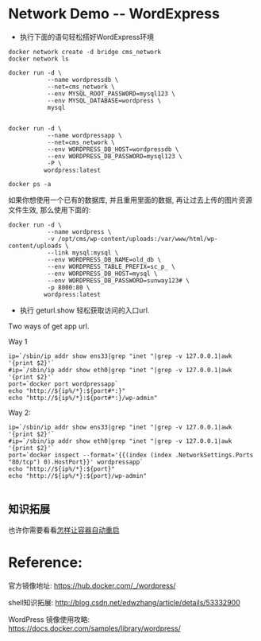 ﻿Network Demo -- WordExpress
==

- 执行下面的语句轻松搭好WordExpress环境

```
docker network create -d bridge cms_network
docker network ls

docker run -d \
		   --name wordpressdb \
           --net=cms_network \
           --env MYSQL_ROOT_PASSWORD=mysql123 \
           --env MYSQL_DATABASE=wordpress \
		   mysql


docker run -d \
           --name wordpressapp \
           --net=cms_network \
           --env WORDPRESS_DB_HOST=wordpressdb \
           --env WORDPRESS_DB_PASSWORD=mysql123 \
		   -P \
          wordpress:latest
		  
docker ps -a

```

如果你想使用一个已有的数据库, 并且重用里面的数据,  再让过去上传的图片资源文件生效, 那么使用下面的:
```
docker run -d \
           --name wordpress \
		   -v /opt/cms/wp-content/uploads:/var/www/html/wp-content/uploads \
           --link mysql:mysql \
		   --env WORDPRESS_DB_NAME=old_db \
		   --env WORDPRESS_TABLE_PREFIX=sc_p_ \
           --env WORDPRESS_DB_HOST=mysql \
           --env WORDPRESS_DB_PASSWORD=sunway123# \
		   -p 8000:80 \
          wordpress:latest

```



- 执行 geturl.show 轻松获取访问的入口url.

Two ways of get app url.

Way 1
```
ip=`/sbin/ip addr show ens33|grep "inet "|grep -v 127.0.0.1|awk '{print $2}'`
#ip=`/sbin/ip addr show eth0|grep "inet "|grep -v 127.0.0.1|awk '{print $2}'`
port=`docker port wordpressapp`
echo "http://${ip%/*}:${port#*:}"
echo "http://${ip%/*}:${port#*:}/wp-admin"
```
Way 2:

```
ip=`/sbin/ip addr show ens33|grep "inet "|grep -v 127.0.0.1|awk '{print $2}'`
#ip=`/sbin/ip addr show eth0|grep "inet "|grep -v 127.0.0.1|awk '{print $2}'`
port=`docker inspect --format='{{(index (index .NetworkSettings.Ports "80/tcp") 0).HostPort}}' wordpressapp`
echo "http://${ip%/*}:${port}"
echo "http://${ip%/*}:${port}/wp-admin"
	  
```
知识拓展
--

也许你需要看看[怎样让容器自动重启](../restart/readme.md)

Reference: 
== 

官方镜像地址:  https://hub.docker.com/_/wordpress/

shell知识拓展:   http://blog.csdn.net/edwzhang/article/details/53332900

WordPress 镜像使用攻略:  https://docs.docker.com/samples/library/wordpress/